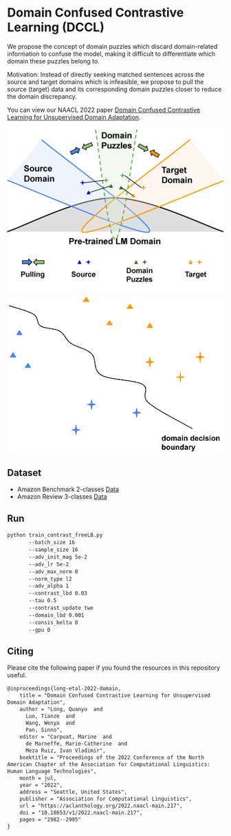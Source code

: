 # Domain Confused Contrastive Learning (DCCL)

We propose the concept of domain puzzles which  discard domain-related information to confuse the model, making it difficult to differentiate which domain these puzzles belong to.

Motivation: Instead of directly seeking matched sentences across the source and target domains which is infeasible, we propose to pull the source (target) data and its corresponding domain puzzles closer to reduce the domain discrepancy.

You can view our NAACL 2022 paper [Domain Confused Contrastive Learning for Unsupervised Domain Adaptation](https://arxiv.org/abs/2207.04564).

![image](Figs/motivation.png)

![image](Figs/gif.gif)

## Dataset
- Amazon Benchmark 2-classes [Data](
https://www.cs.jhu.edu/~mdredze/datasets/sentiment/)
- Amazon Review 3-classes [Data](https://github.com/ruidan/DAS)

## Run

```bash
python train_contrast_freeLB.py 
       --batch_size 16 
       --sample_size 16 
       --adv_init_mag 5e-2 
       --adv_lr 5e-2 
       --adv_max_norm 0
       --norm_type l2
       --adv_alpha 1
       --contrast_lbd 0.03
       --tau 0.5 
       --contrast_update two 
       --domain_lbd 0.001 
       --consis_belta 0 
       --gpu 0
```

## Citing
Please cite the following paper if you found the resources in this repository useful.
```
@inproceedings{long-etal-2022-domain,
    title = "Domain Confused Contrastive Learning for Unsupervised Domain Adaptation",
    author = "Long, Quanyu  and
      Luo, Tianze  and
      Wang, Wenya  and
      Pan, Sinno",
    editor = "Carpuat, Marine  and
      de Marneffe, Marie-Catherine  and
      Meza Ruiz, Ivan Vladimir",
    booktitle = "Proceedings of the 2022 Conference of the North American Chapter of the Association for Computational Linguistics: Human Language Technologies",
    month = jul,
    year = "2022",
    address = "Seattle, United States",
    publisher = "Association for Computational Linguistics",
    url = "https://aclanthology.org/2022.naacl-main.217",
    doi = "10.18653/v1/2022.naacl-main.217",
    pages = "2982--2995"
}
```